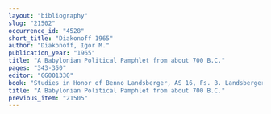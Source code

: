 ```yaml
---
layout: "bibliography"
slug: "21502"
occurrence_id: "4528"
short_title: "Diakonoff 1965"
author: "Diakonoff, Igor M."
publication_year: "1965"
title: "A Babylonian Political Pamphlet from about 700 B.C."
pages: "343-350"
editor: "GG001330"
book: "Studies in Honor of Benno Landsberger, AS 16, Fs. B. Landsberger (Chicago)"
title: "A Babylonian Political Pamphlet from about 700 B.C."
previous_item: "21505"
---
```

